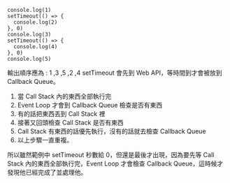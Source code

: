 ```
console.log(1)
setTimeout(() => {
  console.log(2)
}, 0)
console.log(3)
setTimeout(() => {
  console.log(4)
}, 0)
console.log(5)
```

輸出順序應為 : 1 ,3 ,5 ,2 ,4
setTimeout 會先到 Web API，等時間到才會被放到 Callback Queue。
1. 當 Call Stack 內的東西全部執行完
2. Event Loop 才會到 Callback Queue 檢查是否有東西
3. 有的話把東西丟到 Call Stack 裡
4. 接著又回頭檢查 Call Stack 是否有東西
5. Call Stack 有東西的話優先執行，沒有的話就去檢查 Callback Queue
6. 以上步驟一直重複。

所以雖然範例中 setTimeout 秒數給 0，但還是最後才出現，因為要先等 Call Stack 內的東西全部執行完，Event Loop 才會檢查 Callback Queue，這時候才發現他已經完成了並處理他。